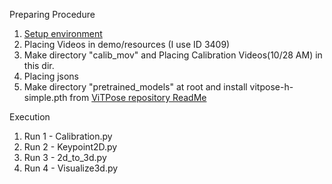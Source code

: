 Preparing  Procedure
1. [Setup environment](https://qiita.com/kosekeeee/items/a9604c5b9460b243b294) 
2. Placing Videos in demo/resources (I use ID 3409)
3. Make directory "calib_mov" and Placing Calibration Videos(10/28 AM) in this dir.
3. Placing jsons
4. Make directory "pretrained_models" at root and install vitpose-h-simple.pth from [ViTPose repository ReadMe](https://onedrive.live.com/?redeem=aHR0cHM6Ly8xZHJ2Lm1zL3UvcyFBaW1CZ1lWN0pqVGxnU2JIeU4ybWpoMm4yTHlHP2U9eTBGZ01L&cid=E534267B85818129&id=E534267B85818129%21166&parId=E534267B85818129%21161&o=OneUp) 

Execution
1. Run 1 - Calibration.py
2. Run 2 - Keypoint2D.py
3. Run 3 - 2d_to_3d.py
4. Run 4 - Visualize3d.py

